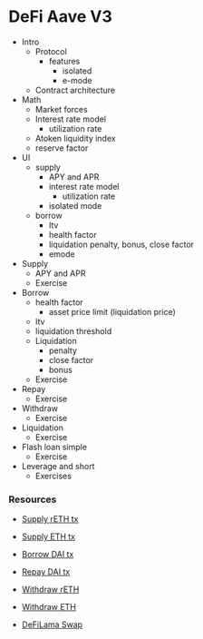 # DeFi Aave V3

- Intro
  - Protocol
    - features
      - isolated
      - e-mode
  - Contract architecture
- Math
  - Market forces
  - Interest rate model
    - utilization rate
  - Atoken liquidity index
  - reserve factor
- UI
  - supply
    - APY and APR
    - interest rate model
      - utilization rate
    - isolated mode
  - borrow
    - ltv
    - health factor
    - liquidation penalty, bonus, close factor
    - emode
- Supply
  - APY and APR
  - Exercise
- Borrow
  - health factor
    - asset price limit (liquidation price)
  - ltv
  - liquidation threshold
  - Liquidation
    - penalty
    - close factor
    - bonus
  - Exercise
- Repay
  - Exercise
- Withdraw
  - Exercise
- Liquidation
  - Exercise
- Flash loan simple
  - Exercise
- Leverage and short
  - Exercises

### Resources

- [Supply rETH tx](https://etherscan.io/tx/0xc1120138b3aa3dc6a49ef7e84ecd17530c273e2442f83e47025d819d9a700743)
- [Supply ETH tx](https://etherscan.io/tx/0x21de14e5c58b9431a70b780893d01f0b82f07a0495d851d97fc0e85c64887610)
- [Borrow DAI tx](https://etherscan.io/tx/0x5e4deab9462bec720f883522d306ec306959cb3ae1ec2eaf0d55477eed01b5a4)
- [Repay DAI tx](https://etherscan.io/tx/0x1145e9815060164ef9234bdbc6d88db97ac5dda7b1e30732dc981145604e0373)
- [Withdraw rETH](https://etherscan.io/tx/0x7442ab56bfe90a189516f44846b93d25aa0dde3bbfba935429ac561ab34bc575)
- [Withdraw ETH](https://etherscan.io/tx/0x748e56cfaa10b6d629bd06badfdf83b337956e640523bbb1805901e11915c517)

- [DeFiLama Swap](https://swap.defillama.com/)

